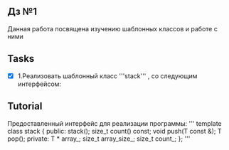 ## Дз №1

Данная работа посвящена изучению шаблонных классов и работе с ними

## Tasks

- [x] 1.Реализовать шаблонный класс '''stack''' , со следующим интерфейсом:

## Tutorial

Предоставленный интерфейс для реализации программы:
'''
template <typename T>
class stack
{
public:
    stack();
    size_t count() const;
    void push(T const &);
    T pop();
private:
    T * array_;
    size_t array_size_;
    size_t count_;
};
'''
